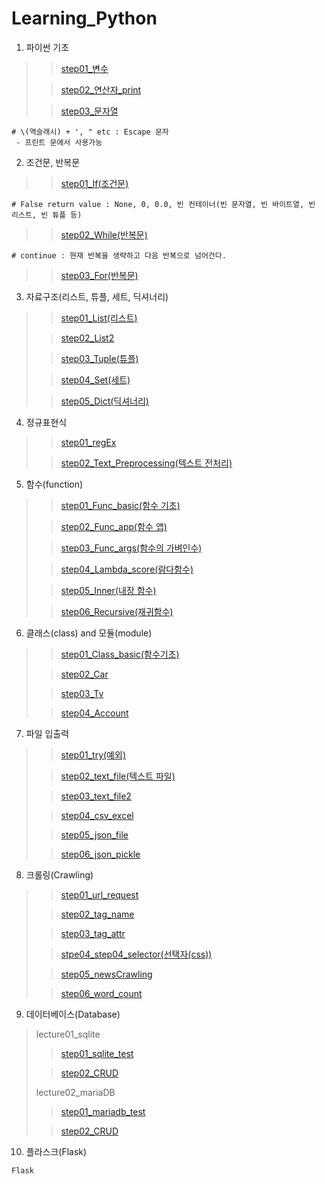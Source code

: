 # Learning_Python
1. 파이썬 기초
>> [step01_변수](https://github.com/DominKim/Learning_Python/blob/master/chap01_Basic/lecture/step01_variable.ipynb)
>
>> [step02_연산자_print](https://github.com/DominKim/Learning_Python/blob/master/chap01_Basic/lecture/step02_operater_print.ipynb)
>
>> [step03_문자열](https://github.com/DominKim/Learning_Python/blob/master/chap01_Basic/lecture/step03_string.ipynb)
>
~~~python3
# \(역슬래시) + ', " etc : Escape 문자
 - 프린트 문에서 사용가능
~~~
2. 조건문, 반복문
>> [step01_If(조건문)](https://github.com/DominKim/Learning_Python/blob/master/chap02_Cotrol/lecture/step01_if.ipynb)
>
~~~python3
# False return value : None, 0, 0.0, 빈 컨테이너(빈 문자열, 빈 바이트열, 빈 리스트, 빈 튜플 등)
~~~
>> [step02_While(반복문)](https://github.com/DominKim/Learning_Python/blob/master/chap02_Cotrol/lecture/step02_while.ipynb)
>
~~~python3
# continue : 현재 반복을 생략하고 다음 반복으로 넘어건다.
~~~
>> [step03_For(반복문)](https://github.com/DominKim/Learning_Python/blob/master/chap02_Cotrol/lecture/step03_for.ipynb)
>
3. 자료구조(리스트, 튜플, 세트, 딕셔너리)
>> [step01_List(리스트)](https://github.com/DominKim/Learning_Python/blob/master/chap03_DataStr/lecture/step01_list.ipynb)
>
>> [step02_List2](https://github.com/DominKim/Learning_Python/blob/master/chap03_DataStr/lecture/step02_list2.ipynb)
>
>> [step03_Tuple(튜플)](https://github.com/DominKim/Learning_Python/blob/master/chap03_DataStr/lecture/step03_tuple.ipynb)
>
>> [step04_Set(세트)](https://github.com/DominKim/Learning_Python/blob/master/chap03_DataStr/lecture/step04_set.ipynb)
>
>> [step05_Dict(딕셔너리)](https://github.com/DominKim/Learning_Python/blob/master/chap03_DataStr/lecture/step05_dict.ipynb)
>
4. 정규표현식
>> [step01_regEx](https://github.com/DominKim/Learning_Python/blob/master/chap04_RegExText/lecture/step01_regEx.ipynb)
>
>> [step02_Text_Preprocessing(텍스트 전처리)](https://github.com/DominKim/Learning_Python/blob/master/chap04_RegExText/lecture/step02_text_preprocessing.ipynb)
>
5. 함수(function)
>> [step01_Func_basic(함수 기초)](https://github.com/DominKim/Learning_Python/blob/master/chap05_Function/lecture/step01_func_basic.ipynb)
>
>> [step02_Func_app(함수 앱)](https://github.com/DominKim/Learning_Python/blob/master/chap05_Function/lecture/step02_func_app.py)
>
>> [step03_Func_args(함수의 가벼인수)](https://github.com/DominKim/Learning_Python/blob/master/chap05_Function/lecture/step03_func_args.ipynb)
>
>> [step04_Lambda_score(람다함수)](https://github.com/DominKim/Learning_Python/blob/master/chap05_Function/lecture/step04_lambda_score.ipynb)
>
>> [step05_Inner(내장 함수)](https://github.com/DominKim/Learning_Python/blob/master/chap05_Function/lecture/step05_inner.ipynb)
>
>> [step06_Recursive(재귀함수)](https://github.com/DominKim/Learning_Python/blob/master/chap05_Function/lecture/step06_recursive.ipynb)
>
6. 클래스(class) and 모듈(module)
>> [step01_Class_basic(함수기초)](https://github.com/DominKim/Learning_Python/blob/master/chap06_Class/lecture/step01_class_basic.ipynb)
>
>> [step02_Car](https://github.com/DominKim/Learning_Python/blob/master/chap06_Class/lecture/step02_Car.ipynb)
>
>> [step03_Tv](https://github.com/DominKim/Learning_Python/blob/master/chap06_Class/lecture/step03_TV.ipynb)
>
>> [step04_Account](https://github.com/DominKim/Learning_Python/blob/master/chap06_Class/lecture/step04_Account.ipynb)
>
7. 파일 입출력
>> [step01_try(예외)](https://github.com/DominKim/Learning_Python/blob/master/chap07_FileIO/lecture/step01_try.ipynb)
>
>> [step02_text_file(텍스트 파일)](https://github.com/DominKim/Learning_Python/blob/master/chap07_FileIO/lecture/step02_text_file.ipynb)
>
>> [step03_text_file2](https://github.com/DominKim/Learning_Python/blob/master/chap07_FileIO/lecture/step03_text_file2.ipynb)
>
>> [step04_csv_excel](https://github.com/DominKim/Learning_Python/blob/master/chap07_FileIO/lecture/step04_csv_excel.ipynb)
>
>> [step05_json_file](https://github.com/DominKim/Learning_Python/blob/master/chap07_FileIO/lecture/step05_json_file.ipynb)
>
>> [step06_json_pickle](https://github.com/DominKim/Learning_Python/blob/master/chap07_FileIO/lecture/stpe06_json_pickle.ipynb)
>
8. 크롤링(Crawling)
>> [step01_url_request](https://github.com/DominKim/Learning_Python/blob/master/chap08_Crawling/lecture/step01_url_request.ipynb)
>
>> [step02_tag_name](https://github.com/DominKim/Learning_Python/blob/master/chap08_Crawling/lecture/step02_tag_name.ipynb)
>
>> [step03_tag_attr](https://github.com/DominKim/Learning_Python/blob/master/chap08_Crawling/lecture/step03_tag_attr.ipynb)
>
>> [stpe04_step04_selector(선택자(css))](https://github.com/DominKim/Learning_Python/blob/master/chap08_Crawling/lecture/step04_selector.ipynb)
>
>> [step05_newsCrawling](https://github.com/DominKim/Learning_Python/blob/master/chap08_Crawling/lecture/step05_newsCrawling.ipynb)
>
>> [step06_word_count](https://github.com/DominKim/Learning_Python/blob/master/chap08_Crawling/lecture/step06_step06_word_count.ipynb)
>
9. 데이터베이스(Database)
> lecture01_sqlite
>> [step01_sqlite_test](https://github.com/DominKim/Learning_Python/blob/master/chap09_Database/lecture01_sqlite/step01_sqlite_test.ipynb)
>
>> [step02_CRUD](https://github.com/DominKim/Learning_Python/blob/master/chap09_Database/lecture01_sqlite/step02_CRUD.ipynb)
>
> lecture02_mariaDB
>> [step01_mariadb_test](https://github.com/DominKim/Learning_Python/blob/master/chap09_Database/lecture02_mariaDB/step01_mariadb_test.ipynb)
>
>> [step02_CRUD](https://github.com/DominKim/Learning_Python/blob/master/chap09_Database/lecture02_mariaDB/step02_CRUD.ipynb)
>
10. 플라스크(Flask)
~~~python3
Flask
~~~
